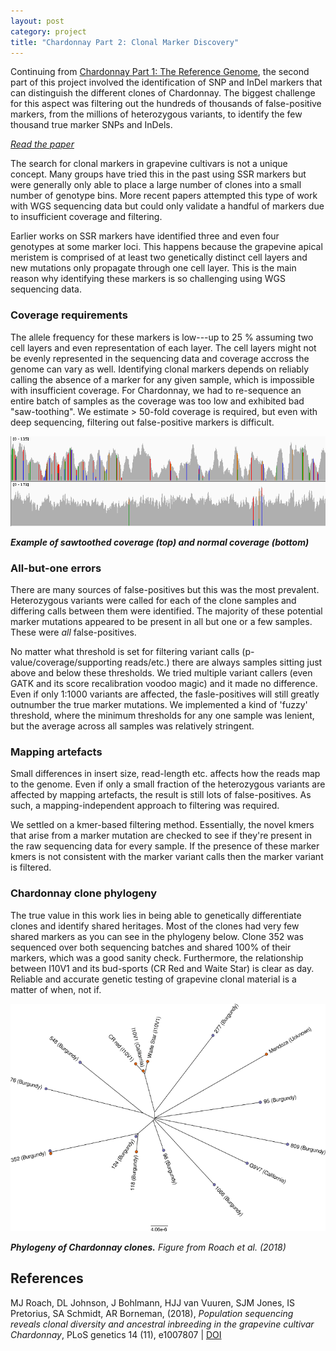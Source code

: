 ```yaml
---
layout: post
category: project
title: "Chardonnay Part 2: Clonal Marker Discovery"
---
```


Continuing from [Chardonnay Part 1: The Reference Genome](/project/2020/05/19/the-chardonnay-reference-genome.html),
the second part of this project involved the identification of SNP and InDel markers that can distinguish the different clones of Chardonnay.
The biggest challenge for this aspect was filtering out the hundreds of thousands of false-positive markers,
from the millions of heterozygous variants, to identify the few thousand true marker SNPs and InDels.
<!--more-->
[_Read the paper_](https://doi.org/10.1371/journal.pgen.1007807)

The search for clonal markers in grapevine cultivars is not a unique concept.
Many groups have tried this in the past using SSR markers but were generally only able
to place a large number of clones into a small number of genotype bins.
More recent papers attempted this type of work with WGS sequencing data 
but could only validate a handful of markers due to insufficient coverage and filtering.

Earlier works on SSR markers have identified three and even four genotypes at some marker loci.
This happens because the grapevine apical meristem is comprised of at least two genetically distinct cell layers and
new mutations only propagate through one cell layer.
This is the main reason why identifying these markers is so challenging using WGS sequencing data.

### Coverage requirements

The allele frequency for these markers is low---up
to 25 % assuming two cell layers and even representation of each layer.
The cell layers might not be evenly represented in the sequencing data and coverage accross the genome can vary as well.
Identifying clonal markers depends on reliably calling the absence of a marker for any given sample,
which is impossible with insufficient coverage.
For Chardonnay, we had to re-sequence an entire batch of samples as the coverage was too low and exhibited bad "saw-toothing".
We estimate > 50-fold coverage is required, but even with deep sequencing, filtering out false-positive markers is difficult.

![](/assets/images/sawtoothed_coverage.png)

___Example of sawtoothed coverage (top) and normal coverage (bottom)___

### All-but-one errors

There are many sources of false-positives but this was the most prevalent.
Heterozygous variants were called for each of the clone samples and differing calls between them were identified.
The majority of these potential marker mutations appeared to be present in all but one or a few samples.
These were _all_ false-positives.

No matter what threshold is set for filtering variant calls (p-value/coverage/supporting reads/etc.) there are always samples sitting just above and below these thresholds.
We tried multiple variant callers (even GATK and its score recalibration voodoo magic) and it made no difference.
Even if only 1:1000 variants are affected, the fasle-positives will still greatly outnumber the true marker mutations.
We implemented a kind of 'fuzzy' threshold, where the minimum thresholds for any one sample was lenient,
but the average across all samples was relatively stringent.

### Mapping artefacts

Small differences in insert size, read-length etc. affects how the reads map to the genome.
Even if only a small fraction of the heterozygous variants are affected by mapping artefacts, the result is still lots of false-positives.
As such, a mapping-independent approach to filtering was required.

We settled on a kmer-based filtering method.
Essentially, the novel kmers that arise from a marker mutation are checked to see if they're present in the raw sequencing data for every sample.
If the presence of these marker kmers is not consistent with the marker variant calls then the marker variant is filtered.

### Chardonnay clone phylogeny

The true value in this work lies in being able to genetically differentiate clones and identify shared heritages.
Most of the clones had very few shared markers as you can see in the phylogeny below.
Clone 352 was sequenced over both sequencing batches and shared 100% of their markers, which was a good sanity check.
Furthermore, the relationship between I10V1 and its bud-sports (CR Red and Waite Star) is clear as day.
Reliable and accurate genetic testing of grapevine clonal material is a matter of when, not if.

![](/assets/images/chardonnay-clone-tree.png)

___Phylogeny of Chardonnay clones.__ Figure from Roach et al. (2018)_

## References

MJ Roach, DL Johnson, J Bohlmann, HJJ van Vuuren, SJM Jones, IS Pretorius, SA Schmidt, AR Borneman,
(2018),
_Population sequencing reveals clonal diversity and ancestral inbreeding in the grapevine cultivar Chardonnay_,
PLoS genetics 14 (11), e1007807 |
[DOI](https://doi.org/10.1371/journal.pgen.1007807)


